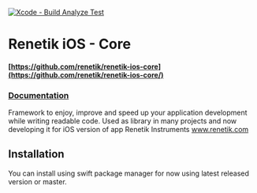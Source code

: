 [![Xcode - Build Analyze Test](https://github.com/renetik/renetik-ios-core/workflows/Xcode%20-%20Build%20Analyze%20Test/badge.svg)](https://github.com/renetik/renetik-ios-core/actions/workflows/build_analyze_test.yml)
# Renetik iOS - Core
#### [https://github.com/renetik/renetik-ios-core](https://github.com/renetik/renetik-ios-core/)
### [Documentation](https://renetik.github.io/renetik-ios-core/)
Framework to enjoy, improve and speed up your application development while writing readable code.
Used as library in many projects and now developing it for iOS version of app Renetik Instruments www.renetik.com
## Installation
You can install using swift package manager for now using latest released version or master.
